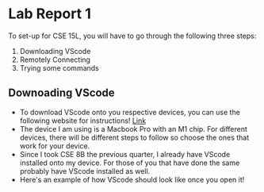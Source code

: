 # Lab Report 1

To set-up for CSE 15L, you will have to go through the following three steps:

1. Downloading VScode
2. Remotely Connecting
3. Trying some commands

## Downoading VScode

* To download VScode onto you respective devices, you can use the following website for instructions! [Link](https://code.visualstudio.com/)
* The device I am using is a Macbook Pro with an M1 chip. For different devices, there will be different steps to follow so choose the ones that work for your device.
* Since I took CSE 8B the previous quarter, I already have VScode installed onto my device. For those of you that have done the same probably have VScode installed as well.
* Here's an example of how VScode should look like once you open it!


